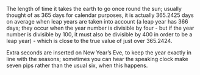 The length of time it takes the earth to go once round the sun; usually
thought of as 365 days for calendar purposes, it is actually 365.2425
days on average when leap years are taken into account (a leap year has
366 days; they occur when the year number is divisible by four - but if
the year number is divisible by 100, it must also be divisible by 400 in
order to be a leap year) - which is close to the true value of just over
365.2424.

Extra seconds are inserted on New Year’s Eve, to keep the year exactly
in line with the seasons; sometimes you can hear the speaking clock make
seven pips rather than the usual six, when this happens.
